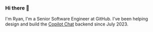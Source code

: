 ### Hi there 👋

I'm Ryan, I'm a Senior Software Engineer at GitHub. I've been helping design and build the [Copilot Chat](https://github.com/features/copilot) backend since July 2023.
